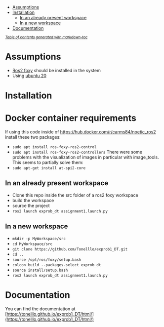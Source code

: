- [Assumptions](#assumptions)
- [Installation](#installation)
  * [In an already present workspace](#in-an-already-present-workspace)
  * [In a new workspace](#in-a-new-workspace)
- [Documentation](#documentation)

<small><i><a href='http://ecotrust-canada.github.io/markdown-toc/'>Table of contents generated with markdown-toc</a></i></small>


# Assumptions
+ [Ros2 foxy](https://docs.ros.org/en/foxy/index.html) should be installed in the system
+ Using [ubuntu 20](https://releases.ubuntu.com/focal/)
# Installation
# Docker container requirements
If using this code inside of https://hub.docker.com/r/carms84/noetic_ros2 install these two packages: </br>
+ `sudo apt install ros-foxy-ros2-control`
+ `sudo apt install ros-foxy-ros2-controllers`
There were some problems with the visualization of images in particular with image_tools. This seems to partially solve them:
+ `sudo apt-get install at-spi2-core`
## In an already present workspace
+ Clone this repo inside the src folder of a ros2 foxy workspace
+ build the workspace
+ source the project
+ `ros2 launch exprob_dt assignment1.launch.py`
## In a new workspace
+ `mkdir -p MyWorkspace/src`
+ `cd MyWorkspace/src`
+ `git clone https://github.com/Tonelllo/exprob1_DT.git`
+ `cd ..`
+ `source /opt/ros/foxy/setup.bash`
+ `colcon build --packages-select exprob_dt`
+ `source install/setup.bash`
+ `ros2 launch exprob_dt assignment1.launch.py`
# Documentation
You can find the documentation at [https://tonelllo.github.io/exprob1_DT/html/](https://tonelllo.github.io/exprob1_DT/html/)
